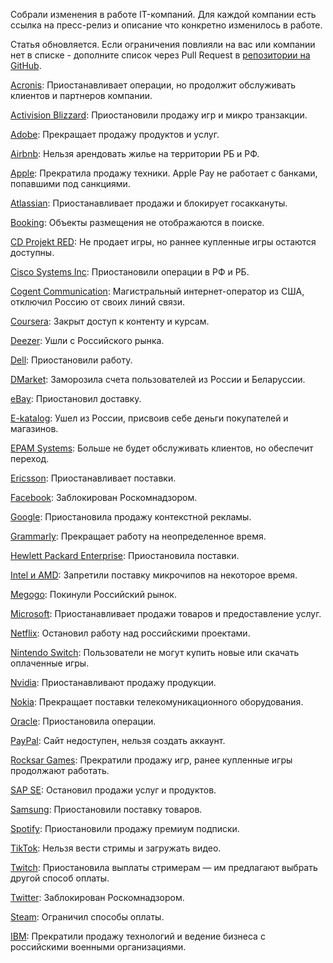 Собрали изменения в работе IT-компаний. Для каждой компании есть ссылка на пресс-релиз и описание что конкретно изменилось в работе. 

Статья обновляется. Если ограничения повлияли на вас или компании нет в списке - дополните список через Pull Request в [репозитории на GitHub](https://github.com/sparrowcode/Tutorials/ru/articles/sanctions-it-companies).

[Acronis](https://www.acronis.com/en-us/blog/posts/acronis-suspends-all-operations-in-russia/): Приостанавливает операции, но продолжит обслуживать клиентов и партнеров компании.

[Activision Blizzard](https://www.activisionblizzard.com/newsroom/2022/03/supporting-the-ukrainian-people): Приостановили продажу игр и микро транзакции. 

[Adobe](https://blog.adobe.com/en/publish/2022/03/04/adobe-stops-all-new-sales-in-russia): Прекращает продажу продуктов и услуг. 

[Airbnb](https://news.airbnb.com/airbnbs-actions-in-response-to-the-ukraine-crisis/): Нельзя арендовать жилье на территории РБ и РФ.

[Apple](https://www.buzzfeednews.com/article/sarahemerson/apple-responds-ukraine-russia-rt-sputnik-maps/): Прекратила продажу техники. Apple Pay не работает с банками, попавшими под санкциями. 

[Atlassian](https://www.atlassian.com/blog/announcements/atlassian-stands-with-ukraine): Приостанавливает продажи и блокирует госаккануты. 

[Booking](https://www.linkedin.com/posts/glennfogel_update-march-4-with-each-passing-day-as-activity-6904768188073275392-st4W/): Объекты размещения не отображаются в поиске. 

[CD Projekt RED](https://en.cdprojektred.com/news/important-update-2/): Не продает игры, но раннее купленные игры остаются доступны.

[Cisco Systems Inc](https://www.marketwatch.com/story/cisco-systems-is-latest-american-company-to-stop-business-operations-in-russia-2022-03-03?mod=search_headline): Приостановили операции в РФ и РБ.

[Cogent Communication](https://www.washingtonpost.com/technology/2022/03/04/russia-ukraine-internet-cogent-cutoff/): Магистральный интернет-оператор из США, отключил Россию от своих линий связи. 

[Coursera](https://blog.coursera.org/coursera-response-to-the-humanitarian-crisis-in-ukraine?utm_source=tw&utm_medium=social&utm_campaign=blog_courseraresponsetothehumanitariancrisisinukraine_03042022): Закрыт доступ к контенту и курсам. 

[Deezer](https://www.newsler.ru/society/2022/03/05/deezer-uhodit-iz-rossii): Ушли с Российского рынка. 

[Dell](https://www.reuters.com/markets/europe/western-businesses-cut-some-russia-ties-over-ukraine-invasion-2022-02-25/): Приостановили работу. 

[DMarket](https://devby.io/news/dmarket-zamorozil-scheta-polzovatelei-iz-rossii-i-belarusi-45-mln-perevedeny-vsu): Заморозила счета пользователей из России и Беларуссии. 

[eBay](https://lenta.ru/news/2022/03/05/ebayy/): Приостановил доставку. 

[E-katalog](https://vc.ru/u/1011282-nikita/375139-ne-zhdite-vyplat-ot-e-katalog): Ушел из России, присвоив себе деньги покупателей и магазинов. 

[EPAM Systems](https://www.epam.com/about/newsroom/press-releases/2022/epam-provides-update-on-ukraine): Больше не будет обслуживать клиентов, но обеспечит переход. 

[Ericsson](https://www.marketwatch.com/story/ericsson-suspends-all-deliveries-to-russia-271646145042): Приостанавливает поставки. 

[Facebook](https://rkn.gov.ru/news/rsoc/news74156.htm): Заблокирован Роскомнадзором. 

[Google](https://www.nytimes.com/2022/03/03/technology/google-ads-russia.html): Приостановила продажу контекстной рекламы. 

[Grammarly](https://www.grammarly.com/stand-with-ukraine/): Прекращает работу на неопределенное время. 

[Hewlett Packard Enterprise](https://www.vedomosti.ru/technology/articles/2022/03/02/911708-hp-priostanovila-postavki): Приостановила поставки. 

[Intel и AMD](https://videocardz.com/newz/intel-and-amd-officially-confirm-all-shipments-to-russia-and-belarus-have-been-suspended/): Запретили поставку микрочипов на некоторое время. 

[Megogo](https://www.vedomosti.ru/media/articles/2022/03/02/911742-megogo-prekraschaet-deyatelnost): Покинули Российский рынок. 

[Microsoft](ttps://blogs.microsoft.com/on-the-issues/2022/03/04/microsoft-suspends-russia-sales-ukraine-conflict/): Приостанавливает продажи товаров и предоставление услуг. 

[Netflix](https://meduza.io/news/2022/03/01/netflix-ostanovil-rabotu-nad-rossiyskimi-proektami-serialami-s-aleksandrom-petrovym-yuroy-borisovym-i-svetlanoy-hodchenkovoy): Остановил работу над российскими проектами.

[Nintendo Switch](https://www.forbes.ru/forbeslife/458059-onlajn-magazin-igr-nintendo-switch-peresel-v-rezim-tehniceskogo-obsluzivania/): Пользователи не могут купить новые или скачать оплаченные игры. 

[Nvidia](https://in.pcmag.com/graphics-cards/148243/nvidia-to-stop-all-product-sales-to-russia): Приостанавливают продажу продукции. 

[Nokia](https://tass.ru/ekonomika/13933855): Прекращает поставки телекомуникационного оборудования.

[Oracle](https://vc.ru/services/373790-oracle-obyavila-o-priostanovke-vseh-operaciy-v-rossii): Приостановила операции.

[PayPal](https://www.reuters.com/business/paypal-shuts-down-its-services-russia-citing-ukraine-aggression-2022-03-05/): Сайт недоступен, нельзя создать аккаунт. 

[Rocksar Games](https://tass.ru/ekonomika/13976059): Прекратили продажу игр, ранее купленные игры продолжают работать. 

[SAP SE](https://ria.ru/20220303/sap-1776200184.html): Остановил продажи услуг и продуктов.

[Samsung](https://www.fontanka.ru/2022/03/05/70488875/): Приостановили поставку товаров.

[Spotify](https://support.spotify.com/ru-ru/contact-spotify-support/?nosignup=true): Приостановили продажу премиум подписки.

[TikTok](https://twitter.com/TikTokComms/status/1500535437861048320): Нельзя вести стримы и загружать видео.

[Twitch](https://dtf.ru/gameindustry/1107855-twitch-priostanovila-vyplaty-rossiyskim-strimeram-im-predlagayut-vybrat-drugoy-sposob-oplaty): Приостановила выплаты стримерам — им предлагают выбрать другой способ оплаты.

[Twitter](https://vc.ru/social/375177-roskomnadzor-zablokiroval-twitter-v-rossii): Заблокирован Роскомнадзором.

[Steam](https://dtf.ru/gameindustry/1104642-steam-ogranichil-sposoby-oplaty-dlya-polzovateley-iz-rossii-dostupny-tolko-paypal-i-koshelek-magazina): Ограничил способы оплаты.

[IBM](https://newsroom.ibm.com/War-in-Ukraine-Supporting-IBMers/): Прекратили продажу технологий и ведение бизнеса с российскими военными организациями. 